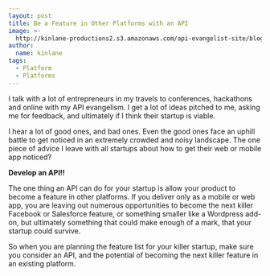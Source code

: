 ```yaml
---
layout: post
title: Be a Feature in Other Platforms with an API
image: >-
  http://kinlane-productions2.s3.amazonaws.com/api-evangelist-site/blog/Tag-Cloud-Platforms.png
author:
  name: kinlane
tags:
  - Platform
  - Platforms
---
```

I talk with a lot of entrepreneurs in my travels to conferences, hackathons and online with my API evangelism. I get a lot of ideas pitched to me, asking me for feedback, and ultimately if I think their startup is viable.

I hear a lot of good ones, and bad ones. Even the good ones face an uphill battle to get noticed in an extremely crowded and noisy landscape. The one piece of advice I leave with all startups about how to get their web or mobile app noticed?

**Develop an API!!**

The one thing an API can do for your startup is allow your product to become a feature in other platforms. If you deliver only as a mobile or web app, you are leaving out numerous opportunities to become the next killer Facebook or Salesforce feature, or something smaller like a Wordpress add-on, but ultimately something that could make enough of a mark, that your startup could survive.

So when you are planning the feature list for your killer startup, make sure you consider an API, and the potential of becoming the next killer feature in an existing platform.